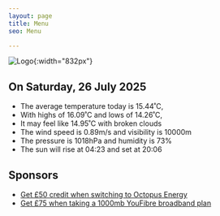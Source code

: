 ```yaml
---
layout: page
title: Menu
seo: Menu

---
```


![Logo](/images/logo.jpg){:width="832px"}

<!-- weather_marker starts -->
## On Saturday, 26 July 2025

- The average temperature today is 15.44˚C,
- With highs of 16.09˚C and lows of 14.26˚C,
- It may feel like 14.95˚C with broken clouds
- The wind speed is 0.89m/s and visibility is 10000m
- The pressure is 1018hPa and humidity is 73%
- The sun will rise at 04:23 and set at 20:06

<!-- weather_marker ends -->

## Sponsors

- [Get £50 credit when switching to Octopus Energy](https://bit.ly/3oD1nnS)
- [Get £75 when taking a 1000mb YouFibre broadband plan](https://aklam.io/91zWhU?)
